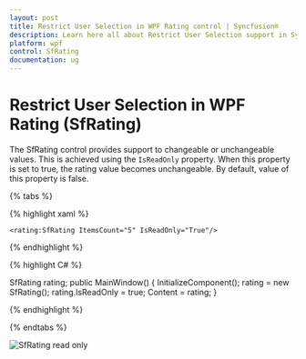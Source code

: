 ```yaml
---
layout: post
title: Restrict User Selection in WPF Rating control | Syncfusion®
description: Learn here all about Restrict User Selection support in Syncfusion® WPF Rating (SfRating) control and more.
platform: wpf
control: SfRating
documentation: ug
---
```


# Restrict User Selection in WPF Rating (SfRating)

The SfRating control provides support to changeable or unchangeable values. This is achieved using the `IsReadOnly` property. When this property is set to true, the rating value becomes unchangeable. By default, value of this property is false.

{% tabs %}

{% highlight xaml %}

	<rating:SfRating ItemsCount="5" IsReadOnly="True"/>
	
{% endhighlight %}

{% highlight C# %}

SfRating rating;
public MainWindow()
{
    InitializeComponent();
    rating = new SfRating();
    rating.IsReadOnly = true;
    Content = rating;
}

{% endhighlight %}

{% endtabs %}

![SfRating read only](images/readOnly.png)

